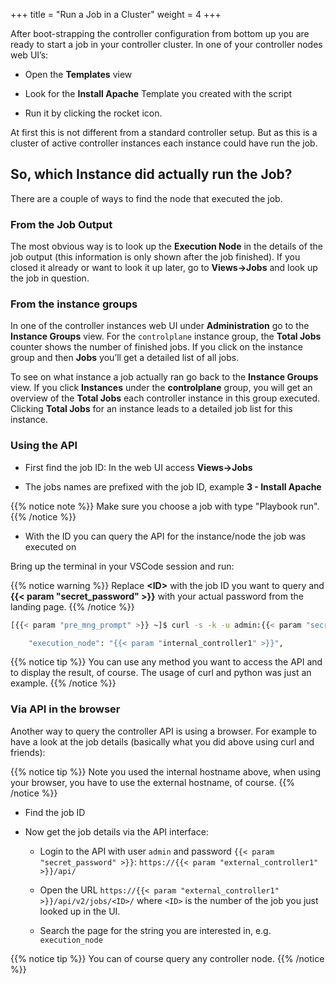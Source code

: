 +++
title = "Run a Job in a Cluster"
weight = 4
+++

After boot-strapping the controller configuration from bottom up you are ready to start a job in your controller cluster. In one of your controller nodes web UI’s:

- Open the **Templates** view

- Look for the **Install Apache** Template you created with the script

- Run it by clicking the rocket icon.

At first this is not different from a standard controller setup. But as this is a cluster of active controller instances each instance could have run the job.

## So, which Instance did actually run the Job?

There are a couple of ways to find the node that executed the job.

### From the Job Output

The most obvious way is to look up the **Execution Node** in the details of the job output (this information is only shown after the job finished). If you closed it already or want to look it up later, go to **Views->Jobs** and look up the job in question.

### From the instance groups

In one of the controller instances web UI under **Administration** go to the **Instance Groups** view. For the `controlplane` instance group, the **Total Jobs** counter shows the number of finished jobs. If you click on the instance group and then **Jobs** you’ll get a detailed list of all jobs.

To see on what instance a job actually ran go back to the **Instance Groups** view. If you click **Instances** under the **controlplane** group, you will get an overview of the **Total Jobs** each controller instance in this group executed. Clicking **Total Jobs** for an instance leads to a detailed job list for this instance.

### Using the API

- First find the job ID: In the web UI access **Views→Jobs**

- The jobs names are prefixed with the job ID, example **3 - Install Apache**

{{% notice note %}}
Make sure you choose a job with type "Playbook run".
{{% /notice %}}

- With the ID you can query the API for the instance/node the job was executed on

Bring up the terminal in your VSCode session and run:

{{% notice warning %}}
Replace **\<ID>** with the job ID you want to query and **{{< param "secret_password" >}}** with your actual password from the landing page.
{{% /notice %}}

```bash
[{{< param "pre_mng_prompt" >}} ~]$ curl -s -k -u admin:{{< param "secret_password" >}} https://{{< param "internal_controller1" >}}/api/v2/jobs/<ID>/ | python3 -m json.tool | grep execution_node

    "execution_node": "{{< param "internal_controller1" >}}",
```

{{% notice tip %}}
You can use any method you want to access the API and to display the result, of course. The usage of curl and python was just an example.
{{% /notice %}}

### Via API in the browser

Another way to query the controller API is using a browser. For example to have a look at the job details (basically what you did above using curl and friends):

{{% notice tip %}}
Note you used the internal hostname above, when using your browser, you have to use the external hostname, of course.
{{% /notice %}}

- Find the job ID

- Now get the job details via the API interface:

  - Login to the API with user `admin` and password `{{< param "secret_password" >}}`: `https://{{< param "external_controller1" >}}/api/`

  - Open the URL `https://{{< param "external_controller1" >}}/api/v2/jobs/<ID>/` where `<ID>` is the number of the job you just looked up in the UI.

  - Search the page for the string you are interested in, e.g. `execution_node`

{{% notice tip %}}
You can of course query any controller node.
{{% /notice %}}
